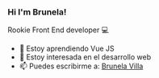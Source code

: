### Hi I'm Brunela!

Rookie Front End developer :computer:
- 🌱 Estoy aprendiendo Vue JS 
- 🤔 Estoy interesada en el desarrollo web
- 📫 Puedes escribirme a: [Brunela Villa](mailto:b.villacastro@gmail.com?subject=[GitHub]%20Source%20Han%20Sans)
